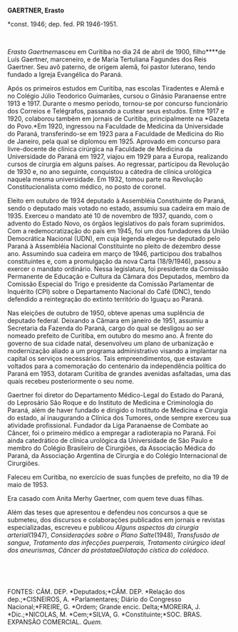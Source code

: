 **GAERTNER, Erasto**

\*const. 1946; dep. fed. PR 1946-1951.

 

*Erasto Gaertner*nasceu em Curitiba no dia 24 de abril de 1900,
filho****de Luís Gaertner, marceneiro, e de Maria Tertuliana Fagundes
dos Reis Gaertner. Seu avô paterno, de origem alemã, foi pastor
luterano, tendo fundado a Igreja Evangélica do Paraná.

Após os primeiros estudos em Curitiba, nas escolas Tiradentes e Alemã e
no Colégio Júlio Teodorico Guimarães, cursou o Ginásio Paranaense entre
1913 e 1917. Durante o mesmo período, tornou-se por concurso funcionário
dos Correios e Telégrafos, passando a custear seus estudos. Entre 1917 e
1920, colaborou também em jornais de Curitiba, principalmente na *Gazeta
do Povo.*Em 1920, ingressou na Faculdade de Medicina da Universidade do
Paraná, transferindo-se em 1923 para a Faculdade de Medicina do Rio de
Janeiro, pela qual se diplomou em 1925. Aprovado em concurso para
livre-docente de clínica cirúrgica na Faculdade de Medicina da
Universidade do Paraná em 1927, viajou em 1929 para a Europa, realizando
cursos de cirurgia em alguns países. Ao regressar, participou da
Revolução de 1930 e, no ano seguinte, conquistou a cátedra de clínica
urológica naquela mesma universidade. Em 1932, tomou parte na Revolução
Constitucionalista como médico, no posto de coronel.

Eleito em outubro de 1934 deputado à Assembléia Constituinte do Paraná,
sendo o deputado mais votado no estado, assumiu sua cadeira em maio de
1935. Exerceu o mandato até 10 de novembro de 1937, quando, com o
advento do Estado Novo, os órgãos legislativos do país foram suprimidos.
Com a redemocratização do país em 1945, foi um dos fundadores da União
Democrática Nacional (UDN), em cuja legenda elegeu-se deputado pelo
Paraná à Assembléia Nacional Constituinte no pleito de dezembro desse
ano. Assumindo sua cadeira em março de 1946, participou dos trabalhos
constituintes e, com a promulgação da nova Carta (18/9/1946), passou a
exercer o mandato ordinário. Nessa legislatura, foi presidente da
Comissão Permanente de Educação e Cultura da Câmara dos Deputados,
membro da Comissão Especial do Trigo e presidente da Comissão
Parlamentar de Inquérito (CPI) sobre o Departamento Nacional do Café
(DNC), tendo defendido a reintegração do extinto território do Iguaçu ao
Paraná.

Nas eleições de outubro de 1950, obteve apenas uma suplência de deputado
federal. Deixando a Câmara em janeiro de 1951, assumiu a Secretaria da
Fazenda do Paraná, cargo do qual se desligou ao ser nomeado prefeito de
Curitiba, em outubro do mesmo ano. À frente do governo de sua cidade
natal, desenvolveu um plano de urbanização e modernização aliado a um
programa administrativo visando a implantar na capital os serviços
necessários. Tais empreendimentos, que estavam voltados para a
comemoração do centenário da independência política do Paraná em 1953,
dotaram Curitiba de grandes avenidas asfaltadas, uma das quais recebeu
posteriormente o seu nome.

Gaertner foi diretor do Departamento Médico-Legal do Estado do Paraná,
do Leprosário São Roque e do Instituto de Medicina e Criminologia do
Paraná, além de haver fundado e dirigido o Instituto de Medicina e
Cirurgia do estado, aí inaugurando a Clínica dos Tumores, onde sempre
exerceu sua atividade profissional. Fundador da Liga Paranaense de
Combate ao Câncer, foi o primeiro médico a empregar a radioterapia no
Paraná. Foi ainda catedrático de clínica urológica da Universidade de
São Paulo e membro do Colégio Brasileiro de Cirurgiões, da Associação
Médica do Paraná, da Associação Argentina de Cirurgia e do Colégio
Internacional de Cirurgiões.

Faleceu em Curitiba, no exercício de suas funções de prefeito, no dia 19
de maio de 1953.

Era casado com Anita Merhy Gaertner, com quem teve duas filhas.

Além das teses que apresentou e defendeu nos concursos a que se
submeteu, dos discursos e colaborações publicados em jornais e revistas
especializadas, escreveu e publicou *Alguns aspectos da cirurgia
arterial*(1947), *Considerações sobre o Plano Salte*(1948), *Transfusão
de sangue, Tratamento das infecções puerperais, Tratamento cirúrgico
ideal* *dos aneurismas, Câncer da próstata*e*Dilatação cística do
colédoco.*

 

 

FONTES: CÂM. DEP. *Deputados;*CÂM. DEP. *Relação dos dep.;*CISNEIROS, A.
*Parlamentares; Diário do Congresso Nacional;*FREIRE, G. *Ordem; Grande
encic. Delta;*MOREIRA, J. *Dic.;*NICOLAS, M. *Cem;*SILVA, G.
*Constituinte;*SOC. BRAS. EXPANSÃO COMERCIAL. *Quem.*

 
